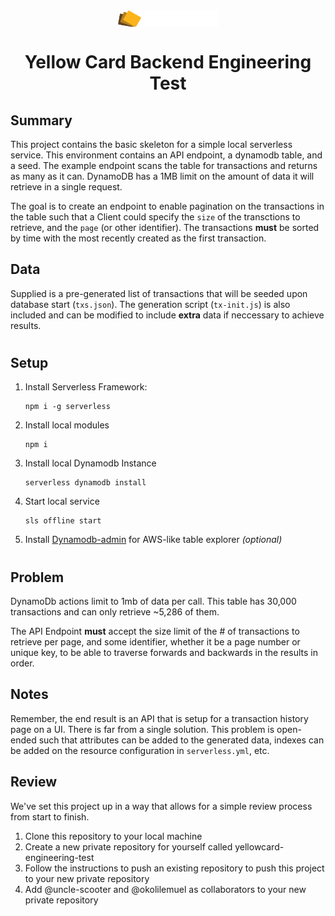 <div align="center">
  <img src="logo.svg" align="center" width="160">
  <h1 align="center">Yellow Card Backend Engineering Test</h1>
</div>

## Summary
This project contains the basic skeleton for a simple local serverless service. This environment contains an API endpoint, a dynamodb table, and a seed. The example endpoint scans the table for transactions and returns as many as it can. DynamoDB has a 1MB limit on the amount of data it will retrieve in a single request.

The goal is to create an endpoint to enable pagination on the transactions in the table such that a Client could specify the `size` of the transctions to retrieve, and the `page` (or other identifier). The transactions **must** be sorted by time with the most recently created as the first transaction.   

## Data
Supplied is a pre-generated list of transactions that will be seeded upon database start (`txs.json`). The generation script (`tx-init.js`) is also included and can be modified to include **extra** data if neccessary to achieve results.  
#

## Setup
1. Install Serverless Framework: 
    ```
    npm i -g serverless
    ```
2. Install local modules
    ```
    npm i
    ```
3. Install local Dynamodb Instance
    ```
    serverless dynamodb install
    ```
4. Start local service
    ```
    sls offline start
    ```
5. Install [Dynamodb-admin]("https://github.com/99x/serverless-dynamodb-local") for AWS-like table explorer _(optional)_

#

## Problem
DynamoDb actions limit to 1mb of data per call. This table has 30,000 transactions and can only retrieve ~5,286 of them. 

The API Endpoint **must** accept the size limit of the # of transactions to retrieve per page, and some identifier, whether it be a page number or unique key, to be able to traverse forwards and backwards in the results in order. 


## Notes
Remember, the end result is an API that is setup for a transaction history page on a UI. There is far from a single solution. This problem is open-ended such that attributes can be added to the generated data, indexes can be added on the resource configuration in `serverless.yml`, etc. 

## Review
We've set this project up in a way that allows for a simple review process from start to finish.

1. Clone this repository to your local machine
2. Create a new private repository for yourself called yellowcard-engineering-test
3. Follow the instructions to push an existing repository to push this project to your new private repository
4. Add @uncle-scooter and @okolilemuel as collaborators to your new private repository
